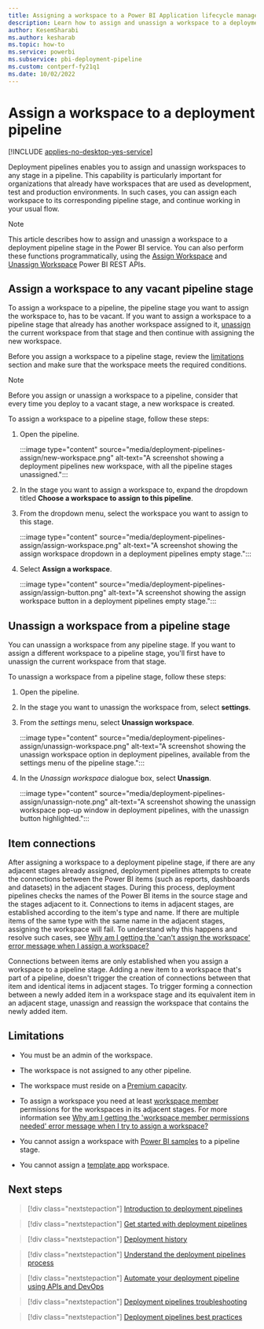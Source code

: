 ```yaml
---
title: Assigning a workspace to a Power BI Application lifecycle management (ALM) deployment pipeline 
description: Learn how to assign and unassign a workspace to a deployment pipeline, the Power BI Application lifecycle management (ALM) tool
author: KesemSharabi
ms.author: kesharab
ms.topic: how-to
ms.service: powerbi
ms.subservice: pbi-deployment-pipeline
ms.custom: contperf-fy21q1
ms.date: 10/02/2022
---
```


# Assign a workspace to a deployment pipeline

[!INCLUDE [applies-no-desktop-yes-service](../includes/applies-no-desktop-yes-service.md)]

Deployment pipelines enables you to assign and unassign workspaces to any stage in a pipeline. This capability is particularly important for organizations that already have workspaces that are used as development, test and production environments. In such cases, you can assign each workspace to its corresponding pipeline stage, and continue working in your usual flow.

>[!NOTE]
>This article describes how to assign and unassign a workspace to a deployment pipeline stage in the Power BI service. You can also perform these functions programmatically, using the [Assign Workspace](/rest/api/power-bi/pipelines/assign-workspace) and [Unassign Workspace](/rest/api/power-bi/pipelines/unassign-workspace) Power BI REST APIs.

## Assign a workspace to any vacant pipeline stage

To assign a workspace to a pipeline, the pipeline stage you want to assign the workspace to, has to be vacant. If you want to assign a workspace to a pipeline stage that already has another workspace assigned to it, [unassign](#unassign-a-workspace-from-a-pipeline-stage) the current workspace from that stage and then continue with assigning the new workspace.

Before you assign a workspace to a pipeline stage, review the [limitations](#limitations) section and make sure that the workspace meets the required conditions.

>[!NOTE]
>Before you assign or unassign a workspace to a pipeline, consider that every time you deploy to a vacant stage, a new workspace is created.

To assign a workspace to a pipeline stage, follow these steps:

1. Open the pipeline.

    :::image type="content" source="media/deployment-pipelines-assign/new-workspace.png" alt-text="A screenshot showing a deployment pipelines new workspace, with all the pipeline stages unassigned.":::

2. In the stage you want to assign a workspace to, expand the dropdown titled **Choose a workspace to assign to this pipeline**.

3. From the dropdown menu, select the workspace you want to assign to this stage.

    :::image type="content" source="media/deployment-pipelines-assign/assign-workspace.png" alt-text="A screenshot showing the assign workspace dropdown in a deployment pipelines empty stage.":::

4. Select **Assign a workspace**.

    :::image type="content" source="media/deployment-pipelines-assign/assign-button.png" alt-text="A screenshot showing the assign workspace button in a deployment pipelines empty stage.":::

## Unassign a workspace from a pipeline stage

You can unassign a workspace from any pipeline stage. If you want to assign a different workspace to a pipeline stage, you'll first have to unassign the current workspace from that stage.

To unassign a workspace from a pipeline stage, follow these steps:

1. Open the pipeline.

2. In the stage you want to unassign the workspace from, select **settings**.

3. From the *settings* menu, select **Unassign workspace**.

    :::image type="content" source="media/deployment-pipelines-assign/unassign-workspace.png" alt-text="A screenshot showing the unassign workspace option in deployment pipelines, available from the settings menu of the pipeline stage.":::

4. In the *Unassign workspace* dialogue box, select **Unassign**.

    :::image type="content" source="media/deployment-pipelines-assign/unassign-note.png" alt-text="A screenshot showing the unassign workspace pop-up window in deployment pipelines, with the unassign button highlighted.":::

## Item connections

After assigning a workspace to a deployment pipeline stage, if there are any adjacent stages already assigned, deployment pipelines attempts to create the connections between the Power BI items (such as reports, dashboards and datasets) in the adjacent stages. During this process, deployment pipelines checks the names of the Power BI items in the source stage and the stages adjacent to it. Connections to items in adjacent stages, are established according to the item's type and name. If there are multiple items of the same type with the same name in the adjacent stages, assigning the workspace will fail. To understand why this happens and resolve such cases, see [Why am I getting the 'can't assign the workspace' error message when I assign a workspace?](deployment-pipelines-troubleshooting.yml#why-am-i-getting-the--can-t-assign-the-workspace--error-message-when-i-assign-a-workspace-)

Connections between items are only established when you assign a workspace to a pipeline stage. Adding a new item to a workspace that's part of a pipeline, doesn't trigger the creation of connections between that item and identical items in adjacent stages. To trigger forming a connection between a newly added item in a workspace stage and its equivalent item in an adjacent stage, unassign and reassign the workspace that contains the newly added item.

## Limitations

* You must be an admin of the workspace.

* The workspace is not assigned to any other pipeline.

* The workspace must reside on a [Premium capacity](../enterprise/service-premium-what-is.md).

* To assign a workspace you need at least [workspace member](deployment-pipelines-process.md#permissions-table) permissions for the workspaces in its adjacent stages. For more information see [Why am I getting the 'workspace member permissions needed' error message when I try to assign a workspace?](deployment-pipelines-troubleshooting.yml#why-am-i-getting-the--workspace-member-permissions-needed--error-message-when-i-try-to-assign-a-workspace-)

* You cannot assign a workspace with [Power BI samples](../create-reports/sample-datasets.md) to a pipeline stage.

* You cannot assign a [template app](./../connect-data/service-template-apps-create.md#create-the-template-workspace) workspace.

## Next steps

>[!div class="nextstepaction"]
>[Introduction to deployment pipelines](deployment-pipelines-overview.md)

>[!div class="nextstepaction"]
>[Get started with deployment pipelines](deployment-pipelines-get-started.md)

>[!div class="nextstepaction"]
>[Deployment history](deployment-pipelines-history.md)

>[!div class="nextstepaction"]
>[Understand the deployment pipelines process](deployment-pipelines-process.md)

>[!div class="nextstepaction"]
>[Automate your deployment pipeline using APIs and DevOps](deployment-pipelines-automation.md)

>[!div class="nextstepaction"]
>[Deployment pipelines troubleshooting](deployment-pipelines-troubleshooting.yml)

>[!div class="nextstepaction"]
>[Deployment pipelines best practices](deployment-pipelines-best-practices.md)
